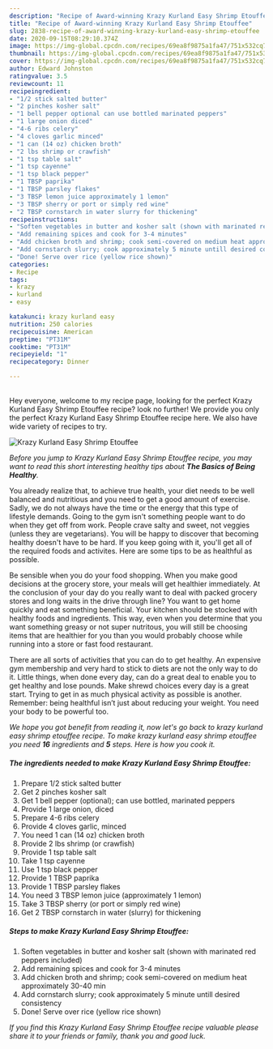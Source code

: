 ```yaml
---
description: "Recipe of Award-winning Krazy Kurland Easy Shrimp Etouffee"
title: "Recipe of Award-winning Krazy Kurland Easy Shrimp Etouffee"
slug: 2838-recipe-of-award-winning-krazy-kurland-easy-shrimp-etouffee
date: 2020-09-15T08:29:10.374Z
image: https://img-global.cpcdn.com/recipes/69ea8f9875a1fa47/751x532cq70/krazy-kurland-easy-shrimp-etouffee-recipe-main-photo.jpg
thumbnail: https://img-global.cpcdn.com/recipes/69ea8f9875a1fa47/751x532cq70/krazy-kurland-easy-shrimp-etouffee-recipe-main-photo.jpg
cover: https://img-global.cpcdn.com/recipes/69ea8f9875a1fa47/751x532cq70/krazy-kurland-easy-shrimp-etouffee-recipe-main-photo.jpg
author: Edward Johnston
ratingvalue: 3.5
reviewcount: 11
recipeingredient:
- "1/2 stick salted butter"
- "2 pinches kosher salt"
- "1 bell pepper optional can use bottled marinated peppers"
- "1 large onion diced"
- "4-6 ribs celery"
- "4 cloves garlic minced"
- "1 can (14 oz) chicken broth"
- "2 lbs shrimp or crawfish"
- "1 tsp table salt"
- "1 tsp cayenne"
- "1 tsp black pepper"
- "1 TBSP paprika"
- "1 TBSP parsley flakes"
- "3 TBSP lemon juice approximately 1 lemon"
- "3 TBSP sherry or port or simply red wine"
- "2 TBSP cornstarch in water slurry for thickening"
recipeinstructions:
- "Soften vegetables in butter and kosher salt (shown with marinated red peppers included)"
- "Add remaining spices and cook for 3-4 minutes"
- "Add chicken broth and shrimp; cook semi-covered on medium heat approximately 30-40 min"
- "Add cornstarch slurry; cook approximately 5 minute untill desired consistency"
- "Done! Serve over rice (yellow rice shown)"
categories:
- Recipe
tags:
- krazy
- kurland
- easy

katakunci: krazy kurland easy 
nutrition: 250 calories
recipecuisine: American
preptime: "PT31M"
cooktime: "PT31M"
recipeyield: "1"
recipecategory: Dinner

---
```

<br>
Hey everyone, welcome to my recipe page, looking for the perfect Krazy Kurland Easy Shrimp Etouffee recipe? look no further! We provide you only the perfect Krazy Kurland Easy Shrimp Etouffee recipe here. We also have wide variety of recipes to try.
<br>


![Krazy Kurland Easy Shrimp Etouffee](https://img-global.cpcdn.com/recipes/69ea8f9875a1fa47/751x532cq70/krazy-kurland-easy-shrimp-etouffee-recipe-main-photo.jpg)

<i>Before you jump to Krazy Kurland Easy Shrimp Etouffee recipe, you may want to read this short interesting healthy tips about <strong>The Basics of Being Healthy</strong>.</i>

You already realize that, to achieve true health, your diet needs to be well balanced and nutritious and you need to get a good amount of exercise. Sadly, we do not always have the time or the energy that this type of lifestyle demands. Going to the gym isn't something people want to do when they get off from work. People crave salty and sweet, not veggies (unless they are vegetarians). You will be happy to discover that becoming healthy doesn't have to be hard. If you keep going with it, you'll get all of the required foods and activites. Here are some tips to be as healthful as possible.

Be sensible when you do your food shopping. When you make good decisions at the grocery store, your meals will get healthier immediately. At the conclusion of your day do you really want to deal with packed grocery stores and long waits in the drive through line? You want to get home quickly and eat something beneficial. Your kitchen should be stocked with healthy foods and ingredients. This way, even when you determine that you want something greasy or not super nutritous, you will still be choosing items that are healthier for you than you would probably choose while running into a store or fast food restaurant.

There are all sorts of activities that you can do to get healthy. An expensive gym membership and very hard to stick to diets are not the only way to do it. Little things, when done every day, can do a great deal to enable you to get healthy and lose pounds. Make shrewd choices every day is a great start. Trying to get in as much physical activity as possible is another. Remember: being healthful isn’t just about reducing your weight. You need your body to be powerful too. 


<i>We hope you got benefit from reading it, now let's go back to krazy kurland easy shrimp etouffee recipe. To make krazy kurland easy shrimp etouffee you need <strong>16</strong> ingredients and <strong>5</strong> steps. Here is how you cook it.
</i>

##### The ingredients needed to make Krazy Kurland Easy Shrimp Etouffee:

1. Prepare 1/2 stick salted butter
1. Get 2 pinches kosher salt
1. Get 1 bell pepper (optional); can use bottled, marinated peppers
1. Provide 1 large onion, diced
1. Prepare 4-6 ribs celery
1. Provide 4 cloves garlic, minced
1. You need 1 can (14 oz) chicken broth
1. Provide 2 lbs shrimp (or crawfish)
1. Provide 1 tsp table salt
1. Take 1 tsp cayenne
1. Use 1 tsp black pepper
1. Provide 1 TBSP paprika
1. Provide 1 TBSP parsley flakes
1. You need 3 TBSP lemon juice (approximately 1 lemon)
1. Take 3 TBSP sherry (or port or simply red wine)
1. Get 2 TBSP cornstarch in water (slurry) for thickening


##### Steps to make Krazy Kurland Easy Shrimp Etouffee:

1. Soften vegetables in butter and kosher salt (shown with marinated red peppers included)
1. Add remaining spices and cook for 3-4 minutes
1. Add chicken broth and shrimp; cook semi-covered on medium heat approximately 30-40 min
1. Add cornstarch slurry; cook approximately 5 minute untill desired consistency
1. Done! Serve over rice (yellow rice shown)


<i>If you find this Krazy Kurland Easy Shrimp Etouffee recipe valuable please share it to your friends or family, thank you and good luck.</i>
